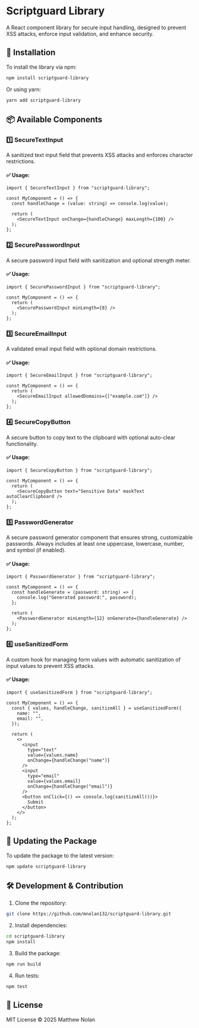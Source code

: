 # Scriptguard Library

A React component library for secure input handling, designed to prevent XSS attacks, enforce input validation, and enhance security.

## 🚀 Installation

To install the library via npm:

```bash
npm install scriptguard-library
```

Or using yarn:

```bash
yarn add scriptguard-library
```

## 📦 Available Components

### 1️⃣ SecureTextInput
A sanitized text input field that prevents XSS attacks and enforces character restrictions.

#### ✅ Usage:
```tsx
import { SecureTextInput } from "scriptguard-library";

const MyComponent = () => {
  const handleChange = (value: string) => console.log(value);
  
  return (
    <SecureTextInput onChange={handleChange} maxLength={100} />
  );
};
```

### 2️⃣ SecurePasswordInput
A secure password input field with sanitization and optional strength meter.

#### ✅ Usage:
```tsx
import { SecurePasswordInput } from "scriptguard-library";

const MyComponent = () => {
  return (
    <SecurePasswordInput minLength={8} />
  );
};
```

### 3️⃣ SecureEmailInput
A validated email input field with optional domain restrictions.

#### ✅ Usage:
```tsx
import { SecureEmailInput } from "scriptguard-library";

const MyComponent = () => {
  return (
    <SecureEmailInput allowedDomains={["example.com"]} />
  );
};
```

### 4️⃣ SecureCopyButton
A secure button to copy text to the clipboard with optional auto-clear functionality.

#### ✅ Usage:
```tsx
import { SecureCopyButton } from "scriptguard-library";

const MyComponent = () => {
  return (
    <SecureCopyButton text="Sensitive Data" maskText autoClearClipboard />
  );
};
```

### 5️⃣ PasswordGenerator
A secure password generator component that ensures strong, customizable passwords.
Always includes at least one uppercase, lowercase, number, and symbol (if enabled).

#### ✅ Usage:
```tsx
import { PasswordGenerator } from "scriptguard-library";

const MyComponent = () => {
  const handleGenerate = (password: string) => {
    console.log("Generated password:", password);
  };

  return (
    <PasswordGenerator minLength={12} onGenerate={handleGenerate} />
  );
};
```

### 6️⃣ useSanitizedForm
A custom hook for managing form values with automatic sanitization of input values to prevent XSS attacks.

#### ✅ Usage:
```tsx
import { useSanitizedForm } from "scriptguard-library";

const MyComponent = () => {
  const { values, handleChange, sanitizeAll } = useSanitizedForm({
    name: "",
    email: "",
  });

  return (
    <>
      <input
        type="text"
        value={values.name}
        onChange={handleChange("name")}
      />
      <input
        type="email"
        value={values.email}
        onChange={handleChange("email")}
      />
      <button onClick={() => console.log(sanitizeAll())}>
        Submit
      </button>
    </>
  );
};

```


## 🔄 Updating the Package

To update the package to the latest version:

```bash
npm update scriptguard-library
```

## 🛠 Development & Contribution

1. Clone the repository:
```bash
git clone https://github.com/mnolan132/scriptguard-library.git
```
2. Install dependencies:
```bash
cd scriptguard-library
npm install
```
3. Build the package:
```bash
npm run build
```
4. Run tests:
```bash
npm test
```

## 📜 License

MIT License © 2025 Matthew Nolan


